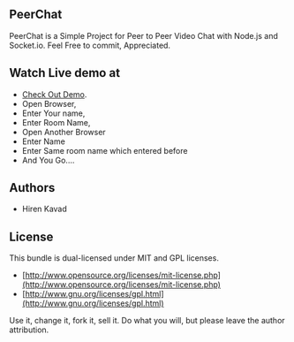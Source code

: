 ## PeerChat

PeerChat is a Simple Project for Peer to Peer Video Chat with Node.js and Socket.io.
Feel Free to commit, Appreciated.

## Watch Live demo at

  - [Check Out Demo](http://peerchat.uni.me/).
  - Open Browser,
  - Enter Your name,
  - Enter Room Name,
  - Open Another Browser
  - Enter Name
  - Enter Same room name which entered before
  - And You Go....
  

## Authors

* Hiren Kavad

## License

This bundle is dual-licensed under MIT and GPL licenses.

* [http://www.opensource.org/licenses/mit-license.php](http://www.opensource.org/licenses/mit-license.php)
* [http://www.gnu.org/licenses/gpl.html](http://www.gnu.org/licenses/gpl.html)

Use it, change it, fork it, sell it. Do what you will, but please leave the author attribution.
